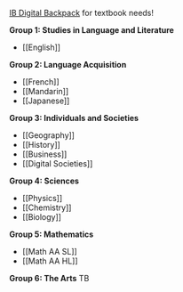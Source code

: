 [IB Digital Backpack](https://docs.google.com/document/d/1Wv8U8jUG8gRFmLdZN5d9KlYBIGGdGe2p7vbrhHLd_Sw/edit?usp=sharing) for textbook needs!

**Group 1: Studies in Language and Literature**

- [[English]]

**Group 2: Language Acquisition**

- [[French]]
- [[Mandarin]]
- [[Japanese]]

**Group 3: Individuals and Societies**

- [[Geography]]
- [[History]]
- [[Business]]
- [[Digital Societies]]

**Group 4: Sciences**

- [[Physics]]
- [[Chemistry]]
- [[Biology]]

**Group 5: Mathematics**

- [[Math AA SL]]
- [[Math AA HL]]

**Group 6: The Arts**
TB
